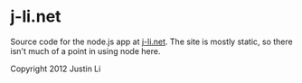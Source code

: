 j-li.net
========

Source code for the node.js app at [j-li.net](http://j-li.net). The site is mostly static, so there isn't much of a point in using node here.

Copyright 2012 Justin Li
